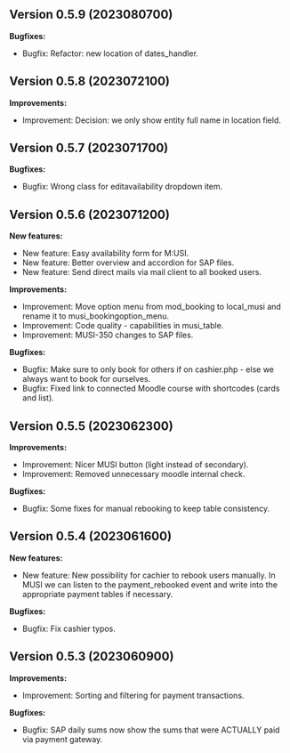 ## Version 0.5.9 (2023080700)
**Bugfixes:**
* Bugfix: Refactor: new location of dates_handler.

## Version 0.5.8 (2023072100)
**Improvements:**
* Improvement: Decision: we only show entity full name in location field.

## Version 0.5.7 (2023071700)
**Bugfixes:**
* Bugfix: Wrong class for editavailability dropdown item.

## Version 0.5.6 (2023071200)
**New features:**
* New feature: Easy availability form for M:USI.
* New feature: Better overview and accordion for SAP files.
* New feature: Send direct mails via mail client to all booked users.

**Improvements:**
* Improvement: Move option menu from mod_booking to local_musi and rename it to musi_bookingoption_menu.
* Improvement: Code quality - capabilities in musi_table.
* Improvement: MUSI-350 changes to SAP files.

**Bugfixes:**
* Bugfix: Make sure to only book for others if on cashier.php - else we always want to book for ourselves.
* Bugfix: Fixed link to connected Moodle course with shortcodes (cards and list).

## Version 0.5.5 (2023062300)
**Improvements:**
* Improvement: Nicer MUSI button (light instead of secondary).
* Improvement: Removed unnecessary moodle internal check.

**Bugfixes:**
* Bugfix: Some fixes for manual rebooking to keep table consistency.

## Version 0.5.4 (2023061600)
**New features:**
* New feature: New possibility for cachier to rebook users manually. In MUSI we can listen to the payment_rebooked event and write into the appropriate payment tables if necessary.

**Bugfixes:**
* Bugfix: Fix cashier typos.

## Version 0.5.3 (2023060900)
**Improvements:**
* Improvement: Sorting and filtering for payment transactions.

**Bugfixes:**
* Bugfix: SAP daily sums now show the sums that were ACTUALLY paid via payment gateway.
